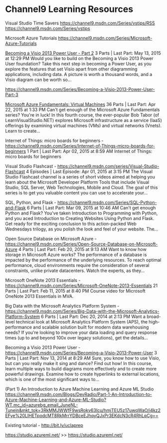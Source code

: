 Channel9 Learning Resources 
=== 

Visual Studio Time Savers
https://channel9.msdn.com/Series/vstips/RSS
https://channel9.msdn.com/Series/vstips


Microsoft Azure Tutorials
https://channel9.msdn.com/Series/Microsoft-Azure-Tutorials


[Becoming a Visio 2013 Power User - Part 2](https://channel9.msdn.com/Series/Becoming-a-Visio-2013-Power-User-Part-2)
3 Parts | Last Part: May 13, 2015 at 12:29 PM
Would you like to build on the Becoming a Visio 2013 Power User foundation? Take this next step in becoming a Power User, as you explore the features that set Visio apart from other diagramming applications, including data. A picture is worth a thousand words, and a Visio diagram can be worth so…

https://channel9.msdn.com/Series/Becoming-a-Visio-2013-Power-User-Part-3


[Microsoft Azure Fundamentals: Virtual Machines](https://channel9.msdn.com/Series/Microsoft-Azure-Fundamentals-Virtual-Machines)
36 Parts | Last Part: Apr 22, 2015 at 1:33 PM
Can't get enough of the Microsoft Azure Fundamentals series? You're in luck! In this fourth course, the ever-popular Bob Tabor (of LearnVisualStudio.NET) explores Microsoft infrastructure as a service (IaaS) offerings by examining virtual machines (VMs) and virtual networks (Vnets). Learn to create…


Internet of Things: micro boards for beginners - https://channel9.msdn.com/Series/Internet-of-Things-micro-boards-for-beginners
1 Part | Last Part: Apr 02, 2015 at 8:59 AM
Internet of Things: micro boards for beginners


Visual Studio Flashcast - https://channel9.msdn.com/series/Visual-Studio-Flashcast
4 Episodes | Last Episode: Apr 01, 2015 at 3:15 PM
The Visual Studio Flashcast channel is a series of short videos aimed at helping you learn about the Microsoft Developer Platform Tools that include Visual Studio, SQL Server, Web Technologies, Mobile and Cloud. The goal of this series is to get you valuable content you can use to accelerate your…



SQL, Python, and Flask - https://channel9.msdn.com/Series/SQL-Python-and-Flask
6 Parts | Last Part: Mar 09, 2015 at 10:46 AM
Can't get enough Python and Flask? You've taken Introduction to Programming with Python, and you aced Introduction to Creating Websites Using Python and Flask. Get ready for the exciting conclusion to this action-packed Web Wednesdays trilogy, as you polish the look and feel of your website. The…



Open Source Database on Microsoft Azure - https://channel9.msdn.com/Series/Open-Source-Database-on-Microsoft-Azure
4 Parts | Last Part: Feb 20, 2015 at 9:13 AM
Want to know how storage in Microsoft Azure works? The performance of a database is impacted by the performance of the underlying resources. To reach optimal performance, cloud environments require the consideration of several constraints, unlike private datacenters. Watch the experts, as they…


Microsoft OneNote 2013 Essentials - https://channel9.msdn.com/Series/Microsoft-OneNote-2013-Essentials
21 Parts | Last Part: Feb 11, 2015 at 8:40 PM
Course video for Microsoft OneNote 2013 Essentials in MVA.



Big Data with the Microsoft Analytics Platform System - https://channel9.msdn.com/Series/Big-Data-with-the-Microsoft-Analytics-Platform-System
6 Parts | Last Part: Dec 20, 2014 at 2:13 PM
Want a broad-level technical look at Microsoft Analytics Platform System (APS), the high-performance and scalable solution built for modern data warehousing needs? If you're looking to improve your data loading and query response times (up to and beyond 100x over legacy solutions), get the details…


Becoming a Visio 2013 Power User - https://channel9.msdn.com/Series/Becoming-a-Visio-2013-Power-User
3 Parts | Last Part: Nov 13, 2014 at 8:29 AM
Sure, you know how to use Visio, but can you really make it sing and dance? Find out how! In this course, learn multiple ways to build diagrams more effectively and to create more powerful drawings. ​Examine how to create hyperlinks to external locations, which is one of the most significant ways to…





(Part 1) An Introduction to Azure Machine Learning and Azure ML Studio
https://channel9.msdn.com/Blogs/DevRadio/Part-1-An-Introduction-to-Azure-Machine-Learning-and-Azure-ML-Studio?WT.mc_id=azurebg_email_JuneNL-Tunein&mkt_tok=3RkMMJWWfF9wsRokv63Icu/hmjTEU5z17uwqWaO/i4kz2EFye%20LIHETpodcMT8RkMrrYDBceEJhqyQJxPr3EKdcN3cR4RhLqCg==


Existing tutorial - http://bit.ly/uclaprep





https://studio.azureml.net/ >> https://studio.azureml.net/


